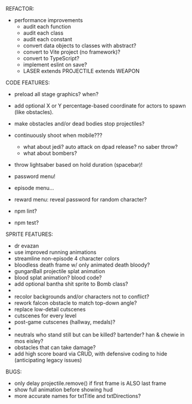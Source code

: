 REFACTOR:
* performance improvements
  * audit each function
  * audit each class
  * audit each constant
  * convert data objects to classes with abstract?
  * convert to Vite project (no framework)?
  * convert to TypeScript?
  * implement eslint on save?
  * LASER extends PROJECTILE extends WEAPON

CODE FEATURES:
* preload all stage graphics? when?
* add optional X or Y percentage-based coordinate for actors to spawn (like obstacles).
* make obstacles and/or dead bodies stop projectiles?
* continuously shoot when mobile???
  * what about jedi? auto attack on dpad release? no saber throw?
  * what about bombers?
* throw lightsaber based on hold duration (spacebar)!

* password menu!
* episode menu...
* reward menu: reveal password for random character?
* npm lint?
* npm test?

SPRITE FEATURES:
* dr evazan
* use improved running animations
* streamline non-episode 4 character colors
* bloodless death frame w/ only animated death bloody?
* gunganBall projectile splat animation
* blood splat animation? blood code?
* add optional bantha shit sprite to Bomb class?
*
* recolor backgrounds and/or characters not to conflict?
* rework falcon obstacle to match top-down angle?
* replace low-detail cutscenes
* cutscenes for every level
* post-game cutscenes (hallway, medals)?
*
* neutrals who stand still but can be killed? bartender? han & chewie in mos eisley?
* obstacles that can take damage?
* add high score board via CRUD, with defensive coding to hide (anticipating legacy issues)

BUGS:
* only delay projectile.remove() if first frame is ALSO last frame
* show full animation before showing hud
* more accurate names for txtTitle and txtDirections?
